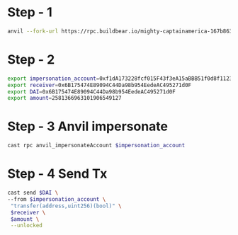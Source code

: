 # Step - 1

```bash
anvil --fork-url https://rpc.buildbear.io/mighty-captainamerica-167b8637
```

# Step - 2

```bash
export impersonation_account=0xf1dA173228fcf015F43f3eA15aBBB51f0d8f1123
export receiver=0x6B175474E89094C44Da98b954EedeAC495271d0F
export DAI=0x6B175474E89094C44Da98b954EedeAC495271d0F
export amount=2581366963101906549127
```

# Step - 3 Anvil impersonate

```bash
cast rpc anvil_impersonateAccount $impersonation_account
```

# Step - 4 Send Tx

```bash
cast send $DAI \
--from $impersonation_account \
 "transfer(address,uint256)(bool)" \
 $receiver \
 $amount \
 --unlocked
```
